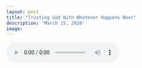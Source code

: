```yaml
---
layout: post
title: "Trusting God With Whatever Happens Next"
description: 'March 15, 2020'
image:
---
```


<audio controls preload="metadata">
  <source src="https://docs.google.com/uc?export=open&id=1Amm0Az8dj2vARImCxJQmUHQdsqjKJCpY" type="audio/mp3">
Your browser does not support the audio element.
</audio>
